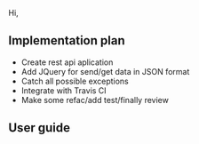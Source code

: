 Hi,


## Implementation plan

* Create rest api aplication
* Add JQuery for send/get data in JSON format
* Catch all possible exceptions
* Integrate with Travis CI
* Make some refac/add test/finally review

## User guide